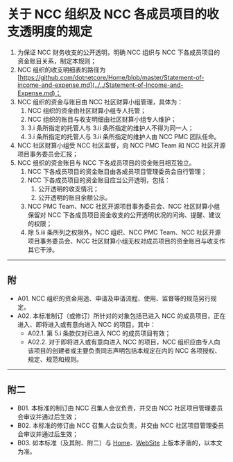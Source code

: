 # 关于 NCC 组织及 NCC 各成员项目的收支透明度的规定

1. 为保证 NCC 财务收支的公开透明，明确 NCC 组织与 NCC 下各成员项目的资金账目关系，制定本规则；
2. NCC 组织的收支明细表的路径为 [https://github.com/dotnetcore/Home/blob/master/Statement-of-income-and-expense.md](../../Statement-of-Income-and-Expense.md)；
3. NCC 组织的资金与账目由 NCC 社区财算小组管理，具体为：
   1. NCC 组织的资金由社区财算小组专人托管；
   2. NCC 组织的账目与收支明细由社区财算小组专人维护；
   3. 3.i 条所指定的托管人与 3.ii 条所指定的维护人不得为同一人；
   4. 3.i 条所指定的托管人与 3.ii 条所指定的维护人由 NCC PMC 团队任命。
4. NCC 社区财算小组受 NCC 社区监督，向 NCC PMC Team 和 NCC 社区开源项目事务委员会汇报；
5. NCC 组织的资金账目与 NCC 下各成员项目的资金账目相互独立。
   1. NCC 下各成员项目的资金账目由各成员项目管理委员会自行管理；
   2. NCC 下各成员项目的资金账目应当公开透明，包括：
      1. 公开透明的收支情况；
      2. 公开透明的账目余额公示。
   3. NCC PMC Team、NCC 社区开源项目事务委员会、NCC 社区财算小组保留对 NCC 下各成员项目资金收支的公开透明状况的问询、提醒、建议的权限；
   4. 除 5.iii 条所列之权限外，NCC 组织、NCC PMC Team、NCC 社区开源项目事务委员会、NCC 社区财算小组无权对成员项目的资金账目与收支作其它干涉。

---

## 附

- A01. NCC 组织的资金用途、申请及申请流程、使用、监督等的规范另行规定。
- A02. 本标准制订（或修订）所针对的对象包括已进入 NCC 的成员项目，正在进入、即将进入或有意向进入 NCC 的项目，其中：
  - A02.1. 第 5.i 条款仅对已进入 NCC 的成员项目有效；
  - A02.2. 对于即将进入或有意向进入 NCC 的项目，NCC 组织应由专人向该项目的创建者或主要负责同志声明包括本规定在内的 NCC 各项授权、规定、规范和规则。

---

## 附二

- B01. 本标准的制订由 NCC 召集人会议负责，并交由 NCC 社区项目管理委员会审议并通过后生效；
- B02. 本标准的修订由 NCC 召集人会议负责，并交由 NCC 社区项目管理委员会审议并通过后生效；
- B03. 如本标准（及其附、附二）与 [Home](https://github.com/dotmetcore/home/README.md)、[WebSite](https://www.dotnetcore.xyz) 上版本矛盾的，以本文为准。
